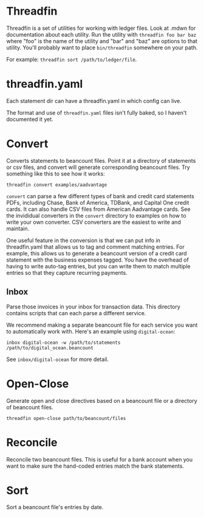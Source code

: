 # Threadfin

Threadfin is a set of utilities for working with ledger files.  Look
at <utility-name>.mdwn for documentation about each utility.  Run the
utility with `threadfin foo bar baz` where "foo" is the name of the
utility and "bar" and "baz" are options to that utility.  You'll
probably want to place `bin/threadfin` somewhere on your path.

For example: `threadfin sort /path/to/ledger/file`.

# threadfin.yaml
Each statement dir can have a threadfin.yaml in which config can live.

The format and use of `threadfin.yaml` files isn't fully baked, so I
haven't documented it yet.

# Convert
Converts statements to beancount files.  Point it at a directory of
statements or csv files, and convert will generate corresponding
beancount files.  Try something like this to see how it works:

    threadfin convert examples/aadvantage

`convert` can parse a few different types of bank and credit card
statements PDFs, including Chase, Bank of America, TDBank, and Capital
One credit cards.  It can also handle CSV files from American
Aadvantage cards.  See the invididual converters in the `convert`
directory to examples on how to write your own converter.  CSV
converters are the easiest to write and maintain.

One useful feature in the conversion is that we can put info in
threadfin.yaml that allows us to tag and comment matching entries.
For example, this allows us to generate a beancount version of a
credit card statement with the business expenses tagged.  You have the
overhead of having to write auto-tag entries, but you can write them
to match multiple entries so that they capture recurring payments.

## Inbox

Parse those invoices in your inbox for transaction data.  This
directory contains scripts that can each parse a different service.

We recommend making a separate beancount file for each service you
want to automatically work with.  Here's an example using
`digital-ocean`:

    inbox digital-ocean -w /path/to/statements /path/to/digital_ocean.beancount

See `inbox/digital-ocean` for more detail.

# Open-Close

Generate open and close directives based on a beancount file or a
directory of beancount files.

    threadfin open-close path/to/beancount/files

# Reconcile
Reconcile two beancount files.  This is useful for a bank account when
you want to make sure the hand-coded entries match the bank
statements.

# Sort
Sort a beancount file's entries by date.
